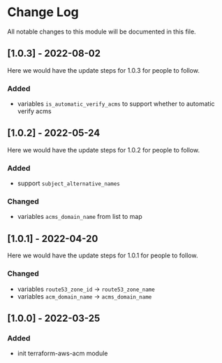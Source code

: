 # Change Log

All notable changes to this module will be documented in this file.

## [1.0.3] - 2022-08-02

Here we would have the update steps for 1.0.3 for people to follow.

### Added

- variables `is_automatic_verify_acms` to support whether to automatic verify acms

## [1.0.2] - 2022-05-24

Here we would have the update steps for 1.0.2 for people to follow.

### Added

- support `subject_alternative_names`

### Changed

- variables `acms_domain_name` from list to map

## [1.0.1] - 2022-04-20

Here we would have the update steps for 1.0.1 for people to follow.

### Changed

- variables `route53_zone_id` -> `route53_zone_name`
- variables `acm_domain_name` -> `acms_domain_name`

## [1.0.0] - 2022-03-25

### Added

- init terraform-aws-acm module
